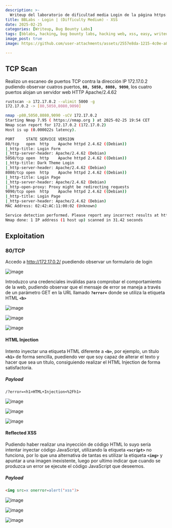 ```yaml
---
description: >-
  Writeup del laboratorio de dificultad media Login de la página https://bugbountylabs.com/
title: BBLabs - Login | (Difficulty Medium) - XSS
date: 2025-02-25
categories: [Writeup, Bug Bounty Labs]
tags: [bblabs, hacking, bug bounty labs, hacking web, xss, easy, writeup, pentesting]
image_post: true
image: https://github.com/user-attachments/assets/2557e8da-1215-4c0e-a8ad-d91a74dcd99b

---
```


## TCP Scan

Realizo un escaneo de puertos TCP contra la dirección IP 172.17.0.2 pudiendo observar cuatros puertos, **`80, 5050, 8080, 9090`**, los cuatro puertos alojan un servidor web HTTP Apache/2.4.62

```bash
rustscan -a 172.17.0.2 --ulimit 5000 -g
172.17.0.2 -> [80,5050,8080,9090]
```

```bash
nmap -p80,5050,8080,9090 -sCV 172.17.0.2
Starting Nmap 7.95 ( https://nmap.org ) at 2025-02-25 19:54 CET
Nmap scan report for 172.17.0.2 (172.17.0.2)
Host is up (0.000022s latency).

PORT     STATE SERVICE VERSION
80/tcp   open  http    Apache httpd 2.4.62 ((Debian))
|_http-title: Login Form
|_http-server-header: Apache/2.4.62 (Debian)
5050/tcp open  http    Apache httpd 2.4.62 ((Debian))
|_http-title: Dark Theme Login
|_http-server-header: Apache/2.4.62 (Debian)
8080/tcp open  http    Apache httpd 2.4.62 ((Debian))
|_http-title: Login Page
|_http-server-header: Apache/2.4.62 (Debian)
|_http-open-proxy: Proxy might be redirecting requests
9090/tcp open  http    Apache httpd 2.4.62 ((Debian))
|_http-title: Login Page
|_http-server-header: Apache/2.4.62 (Debian)
MAC Address: 02:42:AC:11:00:02 (Unknown)

Service detection performed. Please report any incorrect results at https://nmap.org/submit/ .
Nmap done: 1 IP address (1 host up) scanned in 31.42 seconds
```

## Exploitation

### 80/TCP

Accedo a http://172.17.0.2/ puediendo observar un formulario de login

![image](https://github.com/user-attachments/assets/226475f6-72c5-4dcc-871c-e39da54a84f1)

Introduzco una credenciales inválidas para comprobar el comportamiento de la web, pudiendo observar que el mensaje de error se maneja a través de un parámetro GET en la URL llamado **`?error=`** donde se utiliza la etiqueta HTML **`<b>`**

![image](https://github.com/user-attachments/assets/96b0c318-99e5-4c76-8741-2f2b904c527d)

![image](https://github.com/user-attachments/assets/8d2e498b-557b-441f-963b-86c9d8fb1dc7)

![image](https://github.com/user-attachments/assets/933023c2-c79f-42f4-a178-04900d377e9d)

#### HTML Injection

Intento inyectar una etiqueta HTML diferente a **`<b>`**, por ejemplo, un título **`<h1>`** de forma sencilla, puediendo ver que soy capaz de alterar el texto y hacer que sea un titulo, consiguiendo realizar el HTML Injection de forma satisfactoria.

##### Payload

```
/?error=<h1>HTML+Injection<%2Fh1>
```

![image](https://github.com/user-attachments/assets/b5c2ca3c-24c7-4d7a-bf60-be7d9d38749f)

![image](https://github.com/user-attachments/assets/361b5d1f-fc65-4843-8722-9d2fe81d2df1)

![image](https://github.com/user-attachments/assets/968c0395-f870-4e47-9edf-4d608f3157d0)

#### Reflected XSS

Pudiendo haber realizar una inyección de código HTML lo suyo sería intentar inyectar código JavaScript, utilizando la etiqueta **`<script>`** no funciona, por lo que una alternativa de tantas es utilizar la etiqueta **`<img>`** y apuntar a una imagen inexistente, luego por ultimo indicar que cuando se produzca un error se ejecute el código JavaScript que deseemos.

##### Payload

```html
<img src=x onerror=alert('xss')>
```

![image](https://github.com/user-attachments/assets/73e08231-d1b7-49ef-9808-06f54e987618)

![image](https://github.com/user-attachments/assets/3c5cde3a-e724-4964-83b3-8d665401317f)

![image](https://github.com/user-attachments/assets/0e0dcd4d-12c4-45d3-8077-ced4ef4eb0ef)
